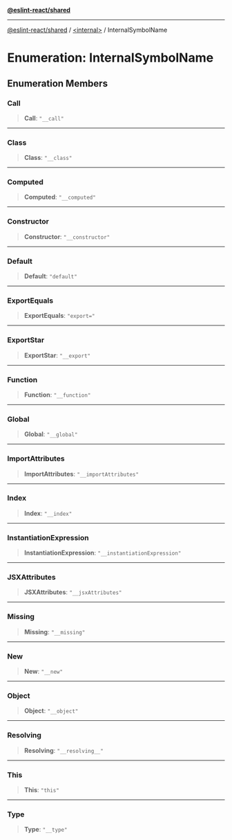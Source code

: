 [**@eslint-react/shared**](../../README.md)

***

[@eslint-react/shared](../../README.md) / [\<internal\>](../README.md) / InternalSymbolName

# Enumeration: InternalSymbolName

## Enumeration Members

### Call

> **Call**: `"__call"`

***

### Class

> **Class**: `"__class"`

***

### Computed

> **Computed**: `"__computed"`

***

### Constructor

> **Constructor**: `"__constructor"`

***

### Default

> **Default**: `"default"`

***

### ExportEquals

> **ExportEquals**: `"export="`

***

### ExportStar

> **ExportStar**: `"__export"`

***

### Function

> **Function**: `"__function"`

***

### Global

> **Global**: `"__global"`

***

### ImportAttributes

> **ImportAttributes**: `"__importAttributes"`

***

### Index

> **Index**: `"__index"`

***

### InstantiationExpression

> **InstantiationExpression**: `"__instantiationExpression"`

***

### JSXAttributes

> **JSXAttributes**: `"__jsxAttributes"`

***

### Missing

> **Missing**: `"__missing"`

***

### New

> **New**: `"__new"`

***

### Object

> **Object**: `"__object"`

***

### Resolving

> **Resolving**: `"__resolving__"`

***

### This

> **This**: `"this"`

***

### Type

> **Type**: `"__type"`
